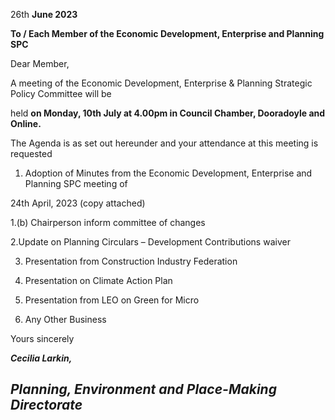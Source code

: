 26th **June 2023**

**To / Each Member of the Economic Development, Enterprise and Planning SPC**

Dear Member,

A meeting of the Economic Development, Enterprise & Planning Strategic Policy Committee will be

held **on Monday, 10th July at 4.00pm in Council Chamber, Dooradoyle and Online.**

The Agenda is as set out hereunder and your attendance at this meeting is requested

1. Adoption of Minutes from the Economic Development, Enterprise and Planning SPC meeting of

24th April, 2023 (copy attached)

1.(b) Chairperson inform committee of changes

2.Update on Planning Circulars – Development Contributions waiver

3. Presentation from Construction Industry Federation

4. Presentation on Climate Action Plan

5. Presentation from LEO on Green for Micro

6. Any Other Business

Yours sincerely

***Cecilia Larkin,***

***Planning, Environment and Place-Making Directorate***
---
